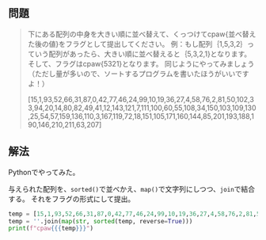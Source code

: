 ## 問題

> 下にある配列の中身を大きい順に並べ替えて、くっつけてcpaw{並べ替えた後の値}をフラグとして提出してください。
> 例：もし配列｛1,5,3,2｝っていう配列があったら、大きい順に並べ替えると｛5,3,2,1}となります。
> そして、フラグはcpaw{5321}となります。
> 同じようにやってみましょう（ただし量が多いので、ソートするプログラムを書いたほうがいいですよ！）
> 
> 
>[15,1,93,52,66,31,87,0,42,77,46,24,99,10,19,36,27,4,58,76,2,81,50,102,33,94,20,14,80,82,49,41,12,143,121,7,111,100,60,55,108,34,150,103,109,130,25,54,57,159,136,110,3,167,119,72,18,151,105,171,160,144,85,201,193,188,190,146,210,211,63,207]

## 解法

Pythonでやってみた。

与えられた配列を、`sorted()`で並べかえ、`map()`で文字列にしつつ、`join`で結合する。
それをフラグの形式にして提出。

```python
temp = [15,1,93,52,66,31,87,0,42,77,46,24,99,10,19,36,27,4,58,76,2,81,50,102,33,94,20,14,80,82,49,41,12,143,121,7,111,100,60,55,108,34,150,103,109,130,25,54,57,159,136,110,3,167,119,72,18,151,105,171,160,144,85,201,193,188,190,146,210,211,63,207]
temp = ''.join(map(str, sorted(temp, reverse=True)))
print(f"cpaw{{{temp}}}")
```